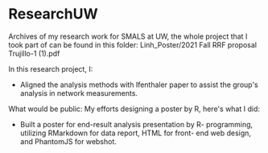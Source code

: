 # ResearchUW
Archives of my research work for SMALS at UW, the whole project that I took part of can be found in this folder: Linh_Poster/2021 Fall RRF proposal Trujillo-1 (1).pdf

In this research project, I:

- Aligned the analysis methods with Ifenthaler paper to assist the group's analysis in network measurements.

What would be public: My efforts designing a poster by R, here's what I did:
- Built a poster for end-result analysis presentation by R- programming, utilizing RMarkdown for data report, HTML for front- end web design, and PhantomJS for webshot. 
